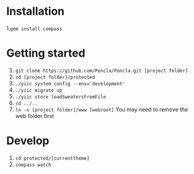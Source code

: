 # Installation
1.`gem install compass`

# Getting started
1. `git clone https://github.com/Poncla/Poncla.git [project folder]`
2. `cd [project folder]/protected`
3. `./yiic system config --env='development'`
4. `./yiic migrate up`
5. `./yiic store loadSweatersFromFile`
5. `cd ../..`
7. `ln -s [project folder]/www [webroot]` You may need to remove the web folder first

# Develop
1. `cd protected/[currenttheme]`
2. `compass watch`